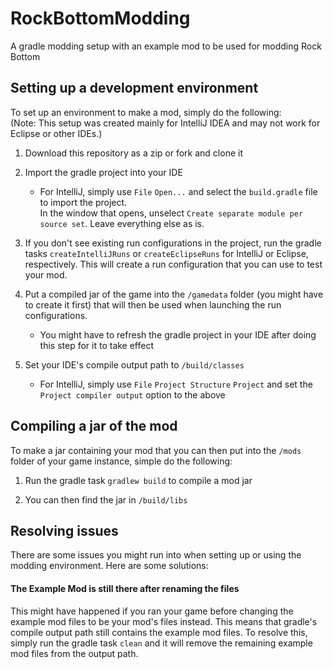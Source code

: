 # RockBottomModding
A gradle modding setup with an example mod to be used for modding Rock Bottom

## Setting up a development environment
To set up an environment to make a mod, simply do the following:  
(Note: This setup was created mainly for IntelliJ IDEA and may not work for Eclipse or other IDEs.)

1. Download this repository as a zip or fork and clone it

2. Import the gradle project into your IDE 
    * For IntelliJ, simply use `File` `Open...` and select the `build.gradle` file to import the project.  
    In the window that opens, unselect `Create separate module per source set`. Leave everything else as is.

3. If you don't see existing run configurations in the project, run the gradle tasks `createIntelliJRuns` or `createEclipseRuns` for IntelliJ or Eclipse, respectively. This will create a run configuration that you can use to test your mod.

4. Put a compiled jar of the game into the `/gamedata` folder (you might have to create it first) that will then be used when launching the run configurations.
    * You might have to refresh the gradle project in your IDE after doing this step for it to take effect

5. Set your IDE's compile output path to `/build/classes`
    * For IntelliJ, simply use `File` `Project Structure` `Project` and set the `Project compiler output` option to the above

## Compiling a jar of the mod
To make a jar containing your mod that you can then put into the `/mods` folder of your game instance, simple do the following: 

1. Run the gradle task `gradlew build` to compile a mod jar

2. You can then find the jar in `/build/libs`

## Resolving issues
There are some issues you might run into when setting up or using the modding environment. Here are some solutions:

#### The Example Mod is still there after renaming the files
This might have happened if you ran your game before changing the example mod files to be your mod's files instead. This means that gradle's compile output path still contains the example mod files. To resolve this, simply run the gradle task `clean` and it will remove the remaining example mod files from the output path.
